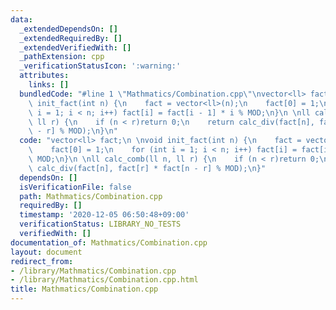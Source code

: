 ```yaml
---
data:
  _extendedDependsOn: []
  _extendedRequiredBy: []
  _extendedVerifiedWith: []
  _pathExtension: cpp
  _verificationStatusIcon: ':warning:'
  attributes:
    links: []
  bundledCode: "#line 1 \"Mathmatics/Combination.cpp\"\nvector<ll> fact;\n \nvoid\
    \ init_fact(int n) {\n    fact = vector<ll>(n);\n    fact[0] = 1;\n    for (int\
    \ i = 1; i < n; i++) fact[i] = fact[i - 1] * i % MOD;\n}\n \nll calc_comb(ll n,\
    \ ll r) {\n    if (n < r)return 0;\n    return calc_div(fact[n], fact[r] * fact[n\
    \ - r] % MOD);\n}\n"
  code: "vector<ll> fact;\n \nvoid init_fact(int n) {\n    fact = vector<ll>(n);\n\
    \    fact[0] = 1;\n    for (int i = 1; i < n; i++) fact[i] = fact[i - 1] * i %\
    \ MOD;\n}\n \nll calc_comb(ll n, ll r) {\n    if (n < r)return 0;\n    return\
    \ calc_div(fact[n], fact[r] * fact[n - r] % MOD);\n}"
  dependsOn: []
  isVerificationFile: false
  path: Mathmatics/Combination.cpp
  requiredBy: []
  timestamp: '2020-12-05 06:50:48+09:00'
  verificationStatus: LIBRARY_NO_TESTS
  verifiedWith: []
documentation_of: Mathmatics/Combination.cpp
layout: document
redirect_from:
- /library/Mathmatics/Combination.cpp
- /library/Mathmatics/Combination.cpp.html
title: Mathmatics/Combination.cpp
---
```

